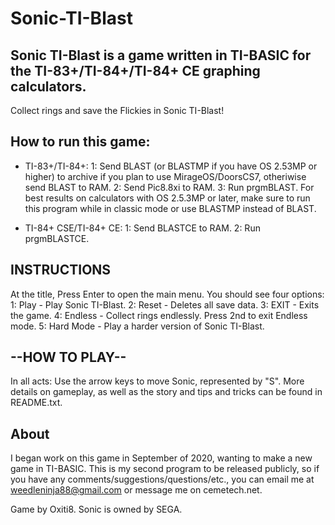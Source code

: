 # Sonic-TI-Blast
Sonic TI-Blast is a game written in TI-BASIC for the TI-83+/TI-84+/TI-84+ CE graphing calculators.
-----
Collect rings and save the Flickies in Sonic TI-Blast!

How to run this game:
--
- TI-83+/TI-84+:
1: Send BLAST (or BLASTMP if you have OS 2.53MP or higher) to archive if you plan to use MirageOS/DoorsCS7, otheriwise send BLAST to RAM. 
2: Send Pic8.8xi to RAM.
3: Run prgmBLAST. For best results on calculators with OS 2.5.3MP or later, make sure to run this program while in classic mode or use BLASTMP instead of BLAST.

- TI-84+ CSE/TI-84+ CE:
1: Send BLASTCE to RAM.
2: Run prgmBLASTCE.

INSTRUCTIONS
--
At the title, Press Enter to open the main menu. You should see four options:
1: Play - Play Sonic TI-Blast.
2: Reset - Deletes all save data. 
3: EXIT - Exits the game.
4: Endless - Collect rings endlessly. Press 2nd to exit Endless mode.
5: Hard Mode - Play a harder version of Sonic TI-Blast.

--HOW TO PLAY--
--
In all acts: Use the arrow keys to move Sonic, represented by "S". More details on gameplay, as well as the story and tips and tricks can be found in README.txt.

About
--
I began work on this game in September of 2020, wanting to make a new game in TI-BASIC.
This is my second program to be released publicly, so if you have any comments/suggestions/questions/etc.,
you can email me at weedleninja88@gmail.com or message me on cemetech.net.

Game by Oxiti8. Sonic is owned by SEGA.
